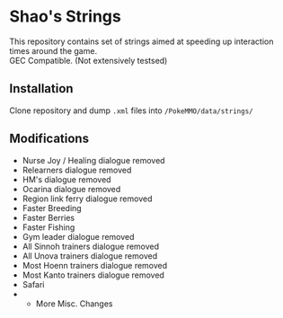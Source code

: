 # Shao's Strings
This repository contains set of strings aimed at speeding up interaction times around the game.  
GEC Compatible. (Not extensively testsed)

## Installation
Clone repository and dump `.xml` files into `/PokeMMO/data/strings/`

## Modifications
- Nurse Joy / Healing dialogue removed
- Relearners dialogue removed
- HM's dialogue removed
- Ocarina dialogue removed
- Region link ferry dialogue removed
- Faster Breeding
- Faster Berries
- Faster Fishing
- Gym leader dialogue removed
- All Sinnoh trainers dialogue removed
- All Unova trainers dialogue removed
- Most Hoenn trainers dialogue removed
- Most Kanto trainers dialogue removed
- Safari
- + More Misc. Changes
